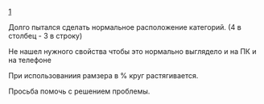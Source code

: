 [1](/⛰️%20projects/expenses/1/style.css)


Долго пытался сделать нормальное расположение категорий.
(4 в столбец - 3 в строку)

Не нашел нужного свойства чтобы это нормально выглядело и на ПК и на телефоне

При использованиия рамзера в % круг растягивается.

Просьба помочь с решением проблемы.